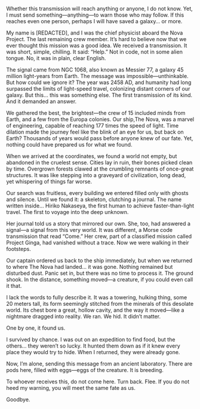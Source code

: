 Whether this transmission will reach anything or anyone, I do not know. Yet, I must send something—anything—to warn those who may follow. If this reaches even one person, perhaps I will have saved a galaxy… or more.

My name is [REDACTED], and I was the chief physicist aboard the Nova Project. The last remaining crew member. It’s hard to believe now that we ever thought this mission was a good idea. We received a transmission. It was short, simple, chilling. It said: “Help.” Not in code, not in some alien tongue. No, it was in plain, clear English.

The signal came from NGC 1068, also known as Messier 77, a galaxy 45 million light-years from Earth. The message was impossible—unthinkable. But how could we ignore it? The year was 2458 AD, and humanity had long surpassed the limits of light-speed travel, colonizing distant corners of our galaxy. But this… this was something else. The first transmission of its kind. And it demanded an answer.

We gathered the best, the brightest—the crew of 15 included minds from Earth, and a few from the Europa colonies. Our ship,The Nova, was a marvel of engineering, capable of reaching 177 times the speed of light. Time dilation made the journey feel like the blink of an eye for us, but back on Earth? Thousands of years would pass before anyone knew of our fate. Yet, nothing could have prepared us for what we found.

When we arrived at the coordinates, we found a world not empty, but abandoned in the cruelest sense. Cities lay in ruin, their bones picked clean by time. Overgrown forests clawed at the crumbling remnants of once-great structures. It was like stepping into a graveyard of civilization, long dead, yet whispering of things far worse.

Our search was fruitless, every building we entered filled only with ghosts and silence. Until we found it: a skeleton, clutching a journal. The name written inside… Hiriko Nakaseya, the first human to achieve faster-than-light travel. The first to voyage into the deep unknown.

Her journal told us a story that mirrored our own. She, too, had answered a signal—a signal from this very world. It was different, a Morse code transmission that read “Come.” Her crew, part of a classified mission called Project Ginga, had vanished without a trace. Now we were walking in their footsteps.

Our captain ordered us back to the ship immediately, but when we returned to where The Nova had landed… it was gone. Nothing remained but disturbed dust. Panic set in, but there was no time to process it. The ground shook. In the distance, something moved—a creature, if you could even call it that.

I lack the words to fully describe it. It was a towering, hulking thing, some 20 meters tall, its form seemingly stitched from the minerals of this desolate world. Its chest bore a great, hollow cavity, and the way it moved—like a nightmare dragged into reality. We ran. We hid. It didn’t matter.

One by one, it found us.

I survived by chance. I was out on an expedition to find food, but the others... they weren’t so lucky. It hunted them down as if it knew every place they would try to hide. When I returned, they were already gone.

Now, I’m alone, sending this message from an ancient laboratory. There are pods here, filled with eggs—eggs of the creature. It is breeding. 

To whoever receives this, do not come here. Turn back. Flee. If you do not heed my warning, you will meet the same fate as us.

Goodbye.